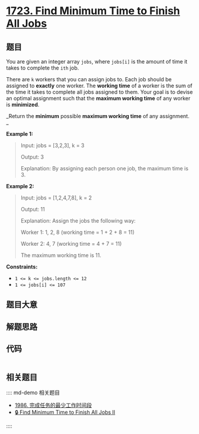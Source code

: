 # [1723. Find Minimum Time to Finish All Jobs](https://leetcode.com/problems/find-minimum-time-to-finish-all-jobs)

## 题目

You are given an integer array `jobs`, where `jobs[i]` is the amount of time
it takes to complete the `ith` job.

There are `k` workers that you can assign jobs to. Each job should be assigned
to **exactly** one worker. The **working time** of a worker is the sum of the
time it takes to complete all jobs assigned to them. Your goal is to devise an
optimal assignment such that the **maximum working time** of any worker is
**minimized**.

_Return the **minimum** possible **maximum working time** of any assignment. _



**Example 1:**

> Input: jobs = [3,2,3], k = 3
> 
> Output: 3
> 
> Explanation: By assigning each person one job, the maximum time is 3.

**Example 2:**

> Input: jobs = [1,2,4,7,8], k = 2
> 
> Output: 11
> 
> Explanation: Assign the jobs the following way:
> 
> Worker 1: 1, 2, 8 (working time = 1 + 2 + 8 = 11)
> 
> Worker 2: 4, 7 (working time = 4 + 7 = 11)
> 
> The maximum working time is 11.



**Constraints:**

  * `1 <= k <= jobs.length <= 12`
  * `1 <= jobs[i] <= 107`


## 题目大意

## 解题思路

## 代码

```javascript

```

## 相关题目

:::: md-demo 相关题目
- [1986. 完成任务的最少工作时间段](https://leetcode.com/problems/minimum-number-of-work-sessions-to-finish-the-tasks)
- [🔒 Find Minimum Time to Finish All Jobs II](https://leetcode.com/problems/find-minimum-time-to-finish-all-jobs-ii)

::::
